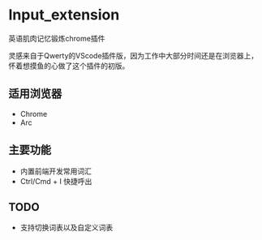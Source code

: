 # Input_extension
英语肌肉记忆锻炼chrome插件

灵感来自于Qwerty的VScode插件版，因为工作中大部分时间还是在浏览器上，怀着想摸鱼的心做了这个插件的初版。

## 适用浏览器
- Chrome
- Arc

## 主要功能
- 内置前端开发常用词汇
- Ctrl/Cmd + I 快捷呼出

## TODO
- 支持切换词表以及自定义词表